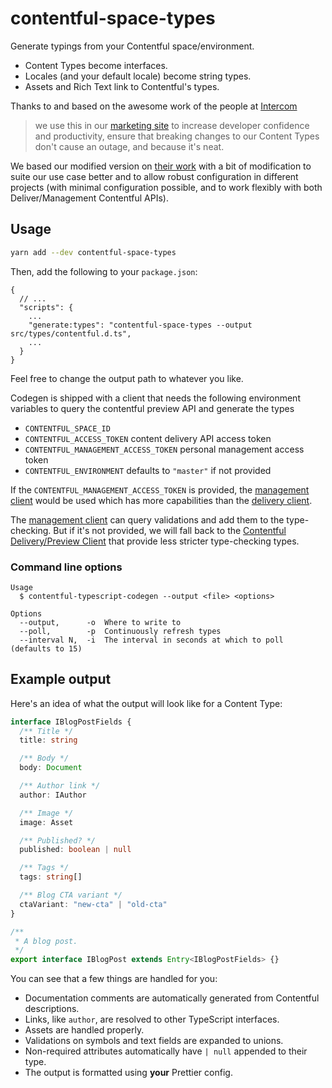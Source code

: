 # contentful-space-types

Generate typings from your Contentful space/environment.

- Content Types become interfaces.
- Locales (and your default locale) become string types.
- Assets and Rich Text link to Contentful's types.

Thanks to and based on the awesome work of the people at [Intercom][Intercom]
> we use this in our [marketing site][Intercom] to increase developer confidence and productivity,
> ensure that breaking changes to our Content Types don't cause an outage, and because it's neat.

We based our modified version on [their work](https://github.com/intercom/contentful-typescript-codegen)
with a bit of modification to suite our use case better and to allow robust configuration in different projects
(with minimal configuration possible, and to work flexibly with both Deliver/Management Contentful APIs).

## Usage

```sh
yarn add --dev contentful-space-types
```

Then, add the following to your `package.json`:

```jsonc
{
  // ...
  "scripts": {
    ...
    "generate:types": "contentful-space-types --output src/types/contentful.d.ts",
    ...
  }
}
```

Feel free to change the output path to whatever you like.

Codegen is shipped with a client that needs the following environment variables to query the contentful preview API
and generate the types
 - `CONTENTFUL_SPACE_ID`
 - `CONTENTFUL_ACCESS_TOKEN` content delivery API access token
 - `CONTENTFUL_MANAGEMENT_ACCESS_TOKEN` personal management access token
 - `CONTENTFUL_ENVIRONMENT` defaults to `"master"` if not provided

 If the `CONTENTFUL_MANAGEMENT_ACCESS_TOKEN` is provided, the [management client][1] would be used which has
 more capabilities than the [delivery client][2].

 The [management client][1] can query validations and add them to the type-checking. But if it's not provided,
 we will fall back to the [Contentful Delivery/Preview Client][2] that provide less stricter type-checking types.

### Command line options

```
Usage
  $ contentful-typescript-codegen --output <file> <options>

Options
  --output,      -o  Where to write to
  --poll,        -p  Continuously refresh types
  --interval N,  -i  The interval in seconds at which to poll (defaults to 15)
```

## Example output

Here's an idea of what the output will look like for a Content Type:

```ts
interface IBlogPostFields {
  /** Title */
  title: string

  /** Body */
  body: Document

  /** Author link */
  author: IAuthor

  /** Image */
  image: Asset

  /** Published? */
  published: boolean | null

  /** Tags */
  tags: string[]

  /** Blog CTA variant */
  ctaVariant: "new-cta" | "old-cta"
}

/**
 * A blog post.
 */
export interface IBlogPost extends Entry<IBlogPostFields> {}
```

You can see that a few things are handled for you:

- Documentation comments are automatically generated from Contentful descriptions.
- Links, like `author`, are resolved to other TypeScript interfaces.
- Assets are handled properly.
- Validations on symbols and text fields are expanded to unions.
- Non-required attributes automatically have `| null` appended to their type.
- The output is formatted using **your** Prettier config.

[1]: ./src/clients/contentfulManagementClient.ts
[2]: ./src/clients/contentfulClient.ts
[Intercom]: https://www.intercom.com
